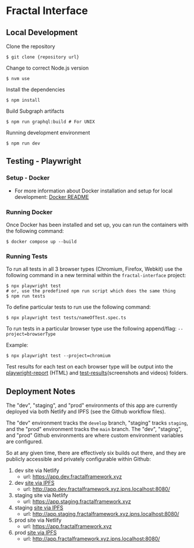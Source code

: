 # Fractal Interface

## Local Development

Clone the repository

```shell
$ git clone {repository url}
```

Change to correct Node.js version

```shell
$ nvm use
```

Install the dependencies

```shell
$ npm install
```

Build Subgraph artifacts

```shell
$ npm run graphql:build # For UNIX
```

Running development environment
```shell
$ npm run dev
```

## Testing - Playwright

### Setup - Docker

- For more information about Docker installation and setup for local development:
  [Docker README](./docker/README.md)

### Running Docker

Once Docker has been installed and set up, you can run the containers with the following command:

```shell
$ docker compose up --build
```

### Running Tests

To run all tests in all 3 browser types (Chromium, Firefox, Webkit) use the following command in a new terminal within the `fractal-interface` project:

```shell
$ npx playwright test
# or, use the predefined npm run script which does the same thing
$ npm run tests
```

To define particular tests to run use the following command:

```shell
$ npx playwright test tests/nameOfTest.spec.ts
```

To run tests in a particular browser type use the following append/flag: `--project=browserType`

Example:

```shell
$ npx playwright test --project=chromium
```

Test results for each test on each browser type will be output into the [playwright-report](./playwright-report/) (HTML) and [test-results](./test-results/)(screenshots and videos) folders.

## Deployment Notes

The "dev", "staging", and "prod" environments of this app are currently deployed via both Netlify and IPFS (see the Github workflow files).

The "dev" environment tracks the `develop` branch, "staging" tracks `staging`, and the "prod" environment tracks the `main` branch. The "dev", "staging", and "prod" Github environments are where custom environment variables are configured.

So at any given time, there are effectively six builds out there, and they are publicly accessible and privately configurable within Github:

1. dev site via Netlify
    - url: https://app.dev.fractalframework.xyz
1. dev [site via IPFS](./docs/IPFS_HOSTING.md)
    - url: http://app.dev.fractalframework.xyz.ipns.localhost:8080/
1. staging site via Netlify
    - url: https://app.staging.fractalframework.xyz
1. staging [site via IPFS](./docs/IPFS_HOSTING.md)
    - url: http://app.staging.fractalframework.xyz.ipns.localhost:8080/
1. prod site via Netlify
    - url: https://app.fractalframework.xyz
1. prod [site via IPFS](./docs/IPFS_HOSTING.md)
    - url: http://app.fractalframework.xyz.ipns.localhost:8080/
